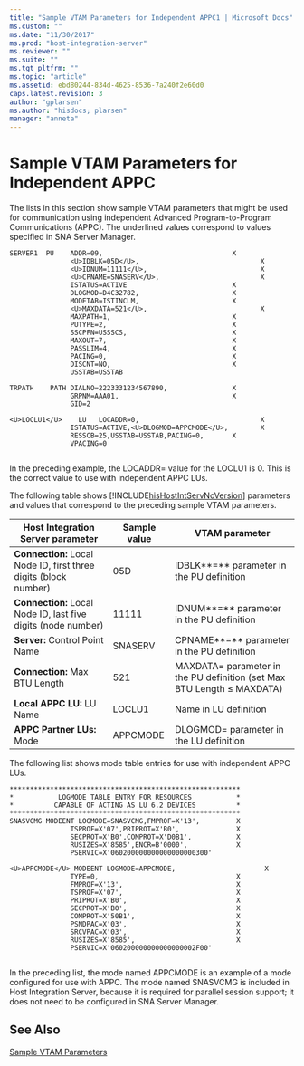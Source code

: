 ```yaml
---
title: "Sample VTAM Parameters for Independent APPC1 | Microsoft Docs"
ms.custom: ""
ms.date: "11/30/2017"
ms.prod: "host-integration-server"
ms.reviewer: ""
ms.suite: ""
ms.tgt_pltfrm: ""
ms.topic: "article"
ms.assetid: ebd80244-834d-4625-8536-7a240f2e60d0
caps.latest.revision: 3
author: "gplarsen"
ms.author: "hisdocs; plarsen"
manager: "anneta"
---
```

# Sample VTAM Parameters for Independent APPC
The lists in this section show sample VTAM parameters that might be used for communication using independent Advanced Program-to-Program Communications (APPC). The underlined values correspond to values specified in SNA Server Manager.  
  
```  
SERVER1  PU    ADDR=09,                                X  
               <U>IDBLK=05D</U>,                              X  
               <U>IDNUM=11111</U>,                            X  
               <U>CPNAME=SNASERV</U>,                         X  
               ISTATUS=ACTIVE                          X  
               DLOGMOD=D4C32782,                       X  
               MODETAB=ISTINCLM,                       X  
               <U>MAXDATA=521</U>,                            X  
               MAXPATH=1,                              X  
               PUTYPE=2,                               X  
               SSCPFN=USSSCS,                          X  
               MAXOUT=7,                               X  
               PASSLIM=4,                              X  
               PACING=0,                               X  
               DISCNT=NO,                              X  
               USSTAB=USSTAB                             
  
TRPATH    PATH DIALNO=2223331234567890,                X  
               GRPNM=AAA01,                            X  
               GID=2  
  
<U>LOCLU1</U>    LU   LOCADDR=0,                              X  
               ISTATUS=ACTIVE,<U>DLOGMOD=APPCMODE</U>,        X  
               RESSCB=25,USSTAB=USSTAB,PACING=0,       X  
               VPACING=0  
  
```  
  
 In the preceding example, the LOCADDR= value for the LOCLU1 is 0. This is the correct value to use with independent APPC LUs.  
  
 The following table shows [!INCLUDE[hisHostIntServNoVersion](../includes/hishostintservnoversion-md.md)] parameters and values that correspond to the preceding sample VTAM parameters.  
  
|Host Integration Server parameter|Sample value|VTAM parameter|  
|---------------------------------------|------------------|--------------------|  
|**Connection:** Local Node ID, first three digits (block number)|05D|IDBLK**=** parameter in the PU definition|  
|**Connection:** Local Node ID, last five digits (node number)|11111|IDNUM**=** parameter in the PU definition|  
|**Server:** Control Point Name|SNASERV|CPNAME**=** parameter in the PU definition|  
|**Connection:** Max BTU Length|521|MAXDATA= parameter in the PU definition (set Max BTU Length ≤ MAXDATA)|  
|**Local APPC LU:** LU Name|LOCLU1|Name in LU definition|  
|**APPC Partner LUs:** Mode|APPCMODE|DLOGMOD= parameter in the LU definition|  
  
 The following list shows mode table entries for use with independent APPC LUs.  
  
```  
*********************************************************  
*           LOGMODE TABLE ENTRY FOR RESOURCES           *  
*          CAPABLE OF ACTING AS LU 6.2 DEVICES          *  
*********************************************************  
SNASVCMG MODEENT LOGMODE=SNASVCMG,FMPROF=X'13',         X  
               TSPROF=X'07',PRIPROT=X'B0',              X  
               SECPROT=X'B0',COMPROT=X'D0B1',           X  
               RUSIZES=X'8585',ENCR=B'0000',            X  
               PSERVIC=X'060200000000000000000300'  
  
<U>APPCMODE</U> MODEENT LOGMODE=APPCMODE,                      X  
               TYPE=0,                                  X  
               FMPROF=X'13',                            X  
               TSPROF=X'07',                            X  
               PRIPROT=X'B0',                           X  
               SECPROT=X'B0',                           X  
               COMPROT=X'50B1',                         X  
               PSNDPAC=X'03',                           X  
               SRCVPAC=X'03',                           X  
               RUSIZES=X'8585',                         X  
               PSERVIC=X'060200000000000000002F00'  
  
```  
  
 In the preceding list, the mode named APPCMODE is an example of a mode configured for use with APPC. The mode named SNASVCMG is included in Host Integration Server, because it is required for parallel session support; it does not need to be configured in SNA Server Manager.  
  
## See Also  
 [Sample VTAM Parameters](../core/sample-vtam-parameters1.md)